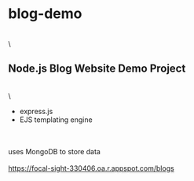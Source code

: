 # blog-demo
\
\
## Node.js Blog Website Demo Project
\
\

- express.js
- EJS templating engine

\
\
uses MongoDB to store data
\
\
https://focal-sight-330406.oa.r.appspot.com/blogs
